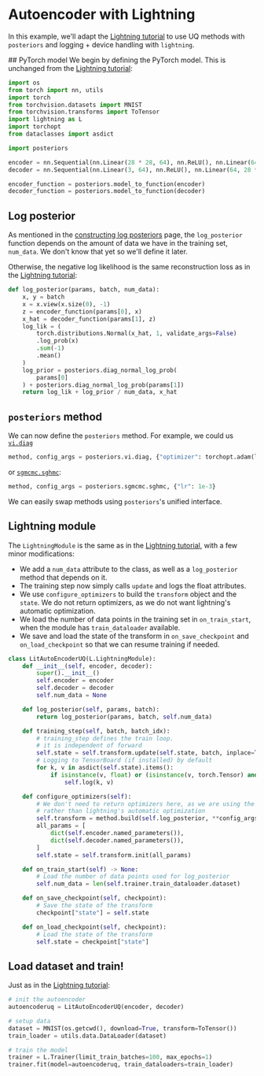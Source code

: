 # Autoencoder with Lightning

In this example, we'll adapt the [Lightning tutorial](https://lightning.ai/docs/pytorch/stable/starter/introduction.html)
to use UQ methods with `posteriors` and logging + device handling with `lightning`.



## PyTorch model
We begin by defining the PyTorch model. This is unchanged from the [Lightning tutorial](https://lightning.ai/docs/pytorch/stable/starter/introduction.html):

```python
import os
from torch import nn, utils
import torch
from torchvision.datasets import MNIST
from torchvision.transforms import ToTensor
import lightning as L
import torchopt
from dataclasses import asdict

import posteriors

encoder = nn.Sequential(nn.Linear(28 * 28, 64), nn.ReLU(), nn.Linear(64, 3))
decoder = nn.Sequential(nn.Linear(3, 64), nn.ReLU(), nn.Linear(64, 28 * 28))

encoder_function = posteriors.model_to_function(encoder)
decoder_function = posteriors.model_to_function(decoder)
```


## Log posterior

As mentioned in the [constructing log posteriors](../log_posteriors.md) page,
the `log_posterior` function depends on the amount of data we have in the training set,
`num_data`. We don't know that yet so we'll define it later.

Otherwise, the negative log likelihood is the same reconstruction loss as in the
[Lightning tutorial](https://lightning.ai/docs/pytorch/stable/starter/introduction.html):

```python
def log_posterior(params, batch, num_data):
    x, y = batch
    x = x.view(x.size(0), -1)
    z = encoder_function(params[0], x)
    x_hat = decoder_function(params[1], z)
    log_lik = (
        torch.distributions.Normal(x_hat, 1, validate_args=False)
        .log_prob(x)
        .sum(-1)
        .mean()
    )
    log_prior = posteriors.diag_normal_log_prob(
        params[0]
    ) + posteriors.diag_normal_log_prob(params[1])
    return log_lik + log_prior / num_data, x_hat
```


## `posteriors` method

We can now define the `posteriors` method. For example, we could us [`vi.diag`](../api/vi/diag.md)
```python
method, config_args = posteriors.vi.diag, {"optimizer": torchopt.adam(lr=1e-3)}
```
or [`sgmcmc.sghmc`](../api/sgmcmc/sghmc.md):
```python
method, config_args = posteriors.sgmcmc.sghmc, {"lr": 1e-3}
```
We can easily swap methods using `posteriors`'s unified interface.


## Lightning module

The `LightningModule` is the same as in the [Lightning tutorial](https://lightning.ai/docs/pytorch/stable/starter/introduction.html),
with a few minor modifications:

- We add a `num_data` attribute to the class, as well as a `log_posterior` method that
depends on it.
- The training step now simply calls `update` and logs the float attributes.
- We use `configure_optimizers` to build the `transform` object and the `state`.
We do not return optimizers, as we do not want lightning's automatic optimization.
- We load the number of data points in the training set in `on_train_start`, when
the module has `train_dataloader` available.
- We save and load the state of the transform in `on_save_checkpoint` and
`on_load_checkpoint` so that we can resume training if needed.

```python
class LitAutoEncoderUQ(L.LightningModule):
    def __init__(self, encoder, decoder):
        super().__init__()
        self.encoder = encoder
        self.decoder = decoder
        self.num_data = None

    def log_posterior(self, params, batch):
        return log_posterior(params, batch, self.num_data)

    def training_step(self, batch, batch_idx):
        # training_step defines the train loop.
        # it is independent of forward
        self.state = self.transform.update(self.state, batch, inplace=True)
        # Logging to TensorBoard (if installed) by default
        for k, v in asdict(self.state).items():
            if isinstance(v, float) or (isinstance(v, torch.Tensor) and v.numel() == 1):
                self.log(k, v)

    def configure_optimizers(self):
        # We don't need to return optimizers here, as we are using the `transform` object
        # rather than lightning's automatic optimization
        self.transform = method.build(self.log_posterior, **config_args)
        all_params = [
            dict(self.encoder.named_parameters()),
            dict(self.decoder.named_parameters()),
        ]
        self.state = self.transform.init(all_params)

    def on_train_start(self) -> None:
        # Load the number of data points used for log_posterior
        self.num_data = len(self.trainer.train_dataloader.dataset)

    def on_save_checkpoint(self, checkpoint):
        # Save the state of the transform
        checkpoint["state"] = self.state

    def on_load_checkpoint(self, checkpoint):
        # Load the state of the transform
        self.state = checkpoint["state"]
```


## Load dataset and train!

Just as in the [Lightning tutorial](https://lightning.ai/docs/pytorch/stable/starter/introduction.html):

```python
# init the autoencoder
autoencoderuq = LitAutoEncoderUQ(encoder, decoder)

# setup data
dataset = MNIST(os.getcwd(), download=True, transform=ToTensor())
train_loader = utils.data.DataLoader(dataset)

# train the model
trainer = L.Trainer(limit_train_batches=100, max_epochs=1)
trainer.fit(model=autoencoderuq, train_dataloaders=train_loader)
```